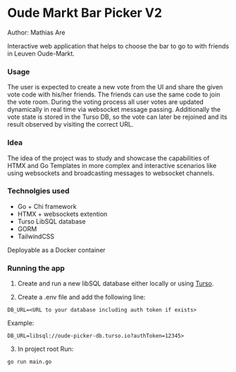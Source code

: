 # Oude Markt Bar Picker V2
Author: Mathias Are

Interactive web application that helps to choose the bar to go to with friends in Leuven Oude-Markt.



### Usage
The user is expected to create a new vote from the UI and share the given vote code with his/her friends. The friends can use the same code to join the vote room. During the voting process all user votes are updated dynamically in real time via websocket message passing. Additionally the vote state is stored in the Turso DB, so the vote can later be rejoined and its result observed by visiting the correct URL.

### Idea

The idea of the project was to study and showcase the capabilities of HTMX and Go Templates in more complex and interactive scenarios like using websockets and broadcasting messages to websocket channels.

### Technolgies used

- Go + Chi framework
- HTMX + websockets extention
- Turso LibSQL database
- GORM
- TailwindCSS

Deployable as a Docker container

### Running the app

1. Create and run a new libSQL database either
locally or using [Turso](https://turso.tech/).

2. Create a .env file and add the following line:
```
DB_URL=<URL to your database including auth token if exists>
```
Example:

```
DB_URL=libsql://oude-picker-db.turso.io?authToken=12345>
```

3. In project root Run: 
```bash 
go run main.go
```


